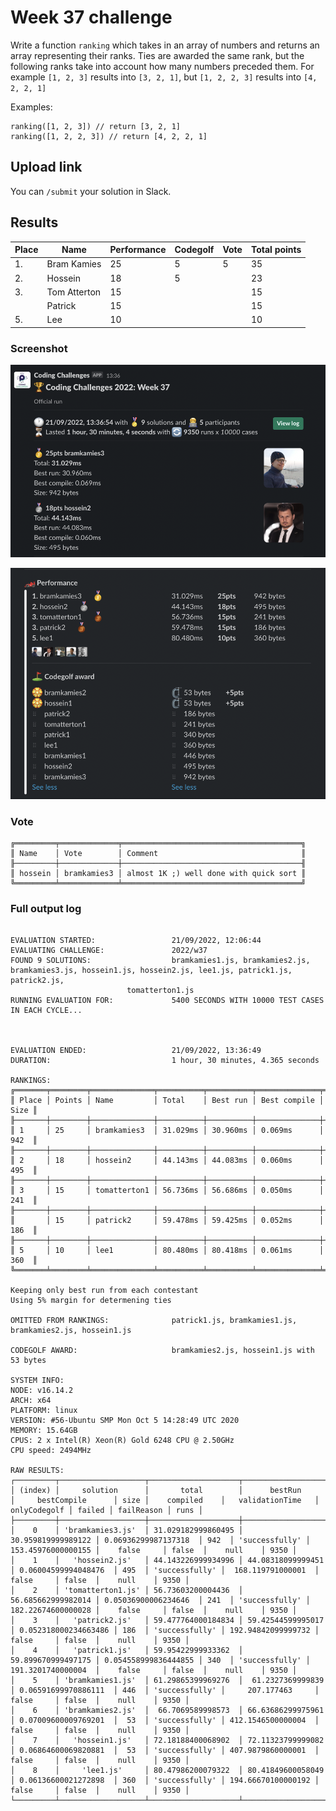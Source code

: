 # Week 37 challenge

Write a function `ranking` which takes in an array of numbers and returns an array representing their ranks.
Ties are awarded the same rank, but the following ranks take into account how many numbers preceded them. For example
`[1, 2, 3]` results into `[3, 2, 1]`, but `[1, 2, 2, 3]` results into `[4, 2, 2, 1]`



Examples:
```
ranking([1, 2, 3]) // return [3, 2, 1]
ranking([1, 2, 2, 3]) // return [4, 2, 2, 1]
```


## Upload link

You can `/submit` your solution in Slack.

## Results

| Place | Name         | Performance | Codegolf | Vote  | Total points |
|-------|--------------|-------------|----------|-------|--------------|
| 1.    | Bram Kamies  | 25          | 5        | 5     | 35           |
| 2.    | Hossein      | 18          | 5        |       | 23           |
| 3.    | Tom Atterton | 15          |          |       | 15           |
|       | Patrick      | 15          |          |       | 15           |
| 5.    | Lee          | 10          |          |       | 10           |


### Screenshot

![2022 Week 37 podium](./podium.png)

![2022 Week 37 results](./results.png)

### Vote

```
╔═════════╤═════════════╤════════════════════════════════════════╗
║ Name    │ Vote        │ Comment                                ║
╟─────────┼─────────────┼────────────────────────────────────────╢
║ hossein │ bramkamies3 │ almost 1K ;) well done with quick sort ║
╚═════════╧═════════════╧════════════════════════════════════════╝
```


### Full output log
```

EVALUATION STARTED:                 21/09/2022, 12:06:44
EVALUATING CHALLENGE:               2022/w37
FOUND 9 SOLUTIONS:                  bramkamies1.js, bramkamies2.js, bramkamies3.js, hossein1.js, hossein2.js, lee1.js, patrick1.js, patrick2.js,
                          tomatterton1.js
RUNNING EVALUATION FOR:             5400 SECONDS WITH 10000 TEST CASES IN EACH CYCLE...



EVALUATION ENDED:                   21/09/2022, 13:36:49
DURATION:                           1 hour, 30 minutes, 4.365 seconds

RANKINGS:
╔═══════╤════════╤══════════════╤══════════╤══════════╤══════════════╤══════╗
║ Place │ Points │ Name         │ Total    │ Best run │ Best compile │ Size ║
╟───────┼────────┼──────────────┼──────────┼──────────┼──────────────┼──────╢
║ 1     │ 25     │ bramkamies3  │ 31.029ms │ 30.960ms │ 0.069ms      │ 942  ║
╟───────┼────────┼──────────────┼──────────┼──────────┼──────────────┼──────╢
║ 2     │ 18     │ hossein2     │ 44.143ms │ 44.083ms │ 0.060ms      │ 495  ║
╟───────┼────────┼──────────────┼──────────┼──────────┼──────────────┼──────╢
║ 3     │ 15     │ tomatterton1 │ 56.736ms │ 56.686ms │ 0.050ms      │ 241  ║
╟───────┼────────┼──────────────┼──────────┼──────────┼──────────────┼──────╢
║       │ 15     │ patrick2     │ 59.478ms │ 59.425ms │ 0.052ms      │ 186  ║
╟───────┼────────┼──────────────┼──────────┼──────────┼──────────────┼──────╢
║ 5     │ 10     │ lee1         │ 80.480ms │ 80.418ms │ 0.061ms      │ 360  ║
╚═══════╧════════╧══════════════╧══════════╧══════════╧══════════════╧══════╝

Keeping only best run from each contestant
Using 5% margin for determening ties

OMITTED FROM RANKINGS:              patrick1.js, bramkamies1.js, bramkamies2.js, hossein1.js

CODEGOLF AWARD:                     bramkamies2.js, hossein1.js with 53 bytes

SYSTEM INFO:
NODE: v16.14.2
ARCH: x64
PLATFORM: linux
VERSION: #56-Ubuntu SMP Mon Oct 5 14:28:49 UTC 2020
MEMORY: 15.64GB
CPUS: 2 x Intel(R) Xeon(R) Gold 6248 CPU @ 2.50GHz
CPU speed: 2494MHz

RAW RESULTS:
┌─────────┬───────────────────┬────────────────────┬────────────────────┬──────────────────────┬──────┬────────────────┬────────────────────┬──────────────┬────────┬────────────┬──────┐
│ (index) │     solution      │       total        │      bestRun       │     bestCompile      │ size │    compiled    │   validationTime   │ onlyCodegolf │ failed │ failReason │ runs │
├─────────┼───────────────────┼────────────────────┼────────────────────┼──────────────────────┼──────┼────────────────┼────────────────────┼──────────────┼────────┼────────────┼──────┤
│    0    │ 'bramkamies3.js'  │ 31.029182999860495 │ 30.959819999989122 │ 0.06936299987137318  │ 942  │ 'successfully' │ 153.45976000000155 │    false     │ false  │    null    │ 9350 │
│    1    │   'hossein2.js'   │ 44.143226999934996 │ 44.08318099999451  │ 0.06004599994048476  │ 495  │ 'successfully' │  168.119791000001  │    false     │ false  │    null    │ 9350 │
│    2    │ 'tomatterton1.js' │ 56.73603200004436  │ 56.685662999982014 │ 0.05036900006234646  │ 241  │ 'successfully' │ 182.22674600000028 │    false     │ false  │    null    │ 9350 │
│    3    │   'patrick2.js'   │ 59.477764000184834 │ 59.42544599995017  │ 0.052318000234663486 │ 186  │ 'successfully' │ 192.94842099999732 │    false     │ false  │    null    │ 9350 │
│    4    │   'patrick1.js'   │ 59.95422999933362  │ 59.899670999497175 │ 0.054558999836444855 │ 340  │ 'successfully' │ 191.3201740000004  │    false     │ false  │    null    │ 9350 │
│    5    │ 'bramkamies1.js'  │ 61.29865399969276  │  61.2327369999839  │ 0.06591699970886111  │ 446  │ 'successfully' │     207.177463     │    false     │ false  │    null    │ 9350 │
│    6    │ 'bramkamies2.js'  │  66.7069589998573  │ 66.63686299975961  │ 0.07009600009769201  │  53  │ 'successfully' │ 412.1546500000004  │    false     │ false  │    null    │ 9350 │
│    7    │   'hossein1.js'   │ 72.18188400068902  │ 72.11323799999082  │ 0.06864600069820881  │  53  │ 'successfully' │ 407.9879860000001  │    false     │ false  │    null    │ 9350 │
│    8    │     'lee1.js'     │ 80.47986200079322  │ 80.41849600058049  │ 0.06136600021272898  │ 360  │ 'successfully' │ 194.66670100000192 │    false     │ false  │    null    │ 9350 │
└─────────┴───────────────────┴────────────────────┴────────────────────┴──────────────────────┴──────┴────────────────┴────────────────────┴──────────────┴────────┴────────────┴──────┘
```
  